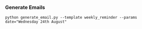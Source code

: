 
### Generate Emails

```
python generate_email.py --template weekly_reminder --params date="Wednesday 24th August"
```
